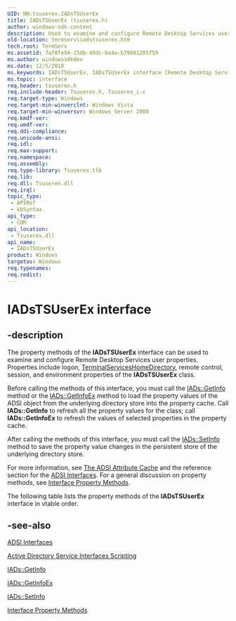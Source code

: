 ```yaml
---
UID: NN:tsuserex.IADsTSUserEx
title: IADsTSUserEx (tsuserex.h)
author: windows-sdk-content
description: Used to examine and configure Remote Desktop Services user properties.
old-location: termserv\iadstsuserex.htm
tech.root: TermServ
ms.assetid: 7af8fe94-15db-49dc-ba4a-b79601205f59
ms.author: windowssdkdev
ms.date: 12/5/2018
ms.keywords: IADsTSUserEx, IADsTSUserEx interface [Remote Desktop Services], IADsTSUserEx interface [Remote Desktop Services],described, termserv.iadstsuserex, tsuserex/IADsTSUserEx
ms.topic: interface
req.header: tsuserex.h
req.include-header: Tsuserex.h, Tsuserex_i.c
req.target-type: Windows
req.target-min-winverclnt: Windows Vista
req.target-min-winversvr: Windows Server 2008
req.kmdf-ver: 
req.umdf-ver: 
req.ddi-compliance: 
req.unicode-ansi: 
req.idl: 
req.max-support: 
req.namespace: 
req.assembly: 
req.type-library: Tsuserex.tlb
req.lib: 
req.dll: Tsuserex.dll
req.irql: 
topic_type:
 - APIRef
 - kbSyntax
api_type:
 - COM
api_location:
 - Tsuserex.dll
api_name:
 - IADsTSUserEx
product: Windows
targetos: Windows
req.typenames: 
req.redist: 
---
```


# IADsTSUserEx interface


## -description


The property methods of the <b>IADsTSUserEx</b> interface can be used to examine 
   and configure Remote Desktop Services user properties. Properties include logon, <a href="https://msdn.microsoft.com/3993b664-82bb-4419-a06f-2a4e24003170">TerminalServicesHomeDirectory</a>, remote control, session, 
   and environment properties of the <b>IADsTSUserEx</b> class.

Before calling the methods of this interface, you must call the 
    <a href="https://msdn.microsoft.com/73ceaeb1-9a6b-449a-9851-3756736dbad7">IADs::GetInfo</a> method or the 
    <a href="https://msdn.microsoft.com/306ab953-890a-4ec9-8ec2-bea73888ea20">IADs::GetInfoEx</a> method to load the property values of the 
    ADSI object from the underlying directory store into the property cache. Call 
    <b>IADs::GetInfo</b> to refresh all the property values for the 
    class; call <b>IADs::GetInfoEx</b> to refresh the values of 
    selected properties in the property cache.

After calling the methods of this interface, you must call the 
    <a href="https://msdn.microsoft.com/e7ff6acd-b7c4-463d-a34f-fd793067c63a">IADs::SetInfo</a> method to save the property value changes in 
    the persistent store of the underlying directory store.

For more information, see <a href="https://msdn.microsoft.com/0d2b4117-11f2-4b39-8fe5-3b176e4256f4">The ADSI Attribute Cache</a> and the 
    reference section for the <a href="https://msdn.microsoft.com/8c735dbf-41d7-4fbb-b372-9abe4e1b8fdd">ADSI Interfaces</a>. For a general discussion on 
    property methods, see <a href="https://msdn.microsoft.com/b2831fa4-b58d-4b65-8deb-5fb7cd50c724">Interface Property Methods</a>.

The following table lists the property methods of the <b>IADsTSUserEx</b> interface in 
    vtable order.


## -see-also




<a href="https://msdn.microsoft.com/8c735dbf-41d7-4fbb-b372-9abe4e1b8fdd">ADSI Interfaces</a>



<a href="https://msdn.microsoft.com/df3b0a87-2a35-4cb9-9253-4695b5709318">Active Directory Service Interfaces Scripting</a>



<a href="https://msdn.microsoft.com/73ceaeb1-9a6b-449a-9851-3756736dbad7">IADs::GetInfo</a>



<a href="https://msdn.microsoft.com/306ab953-890a-4ec9-8ec2-bea73888ea20">IADs::GetInfoEx</a>



<a href="https://msdn.microsoft.com/e7ff6acd-b7c4-463d-a34f-fd793067c63a">IADs::SetInfo</a>



<a href="https://msdn.microsoft.com/b2831fa4-b58d-4b65-8deb-5fb7cd50c724">Interface Property Methods</a>
 

 


